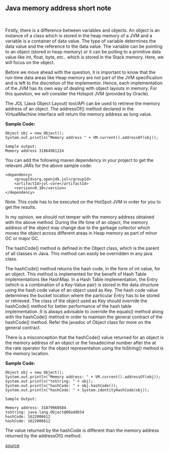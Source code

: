 ## **Java memory address short note**

<br>

Firstly, there is a difference between variables and objects. An object is an instance of a class which is stored in the heap memory of a JVM and a variable is a container of data value. The type of variable determines the data value and the reference to the data value. The variable can be pointing to an object (stored in heap memory) or it can be poiting to a primitive data value like int, float, byte, etc.. which is stored in the Stack memory. Here, we will focus on the object.

Before we move ahead with the question, it is important to know that the run-time data areas like Heap memory are not part of the JVM specification and is left to the discretion of the implementor. Hence, each implementation of the JVM has its own way of dealing with object layouts in memory. For this question, we will consider the Hotspot JVM (provided by Oracle).

The JOL (Java Object Layout) tool/API can be used to retrieve the memory address of an object. The addressOf() method declared in the VirtualMachine interface will return the memory address as long value.

**Sample Code:**

    Object obj = new Object();
    System.out.println("Memory address " + VM.current().addressOf(obj));

    Sample output:
    Memory address 31864981224

You can add the following maven dependency in your project to get the relevant JARs for the above sample code:

    <dependency>
        <groupId>org.openjdk.jol</groupId>
        <artifactId>jol-core</artifactId>
        <version>0.10</version>
    </dependency>

Note: This code has to be executed on the HotSpot JVM in order for you to get the results.

In my opinion, we should not temper with the memory address obtained with the above method. During the life time of an object, the memory address of the object may change due to the garbage collector which moves the object across different areas in Heap memory as part of minor GC or major GC.

The hashCode() method is defined in the Object class, which is the parent of all classes in Java. This method can easily be overridden in any java class.

The hashCode() method returns the hash code, in the form of int value, for an object. This method is implemented for the benefit of Hash Table implementations like HashMap. In a Hash Table implementation, the Entry (which is a combination of a Key-Value pair) is stored in the data structure using the hash code value of an object used as Key. The hash code value determines the bucket location where the particular Entry has to be stored or retrieved. The class of the object used as Key should override the hashCode() method for better performance of the hash table implementation. It is always advisable to override the equals() method along with the hashCode() method in order to maintain the general contract of the hashCode() method. Refer the javadoc of Object class for more on the general contract.

There is a misconception that the hashCode() value returned for an object is the memory address of an object or the hexadecimal number after the at the rate operator for the object representation using the toString() method is the memory location.

**Sample Code:**

    Object obj = new Object();
    System.out.println("Memory address: " + VM.current().addressOf(obj));
    System.out.println("toString: " + obj);
    System.out.println("hashCode: " + obj.hashCode());
    System.out.println("hashCode: " + System.identityHashCode(obj));

    Sample Output:

    Memory address: 31879960584
    toString: java.lang.Object@60addb54
    hashCode: 1622006612
    hashCode: 1622006612

The value returned by the hashCode is different than the memory address returned by the addressOf() method.

[source](https://qr.ae/pry8Ri)
